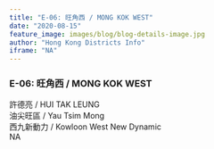 ```yaml
---
title: "E-06: 旺角西 / MONG KOK WEST"
date: "2020-08-15"
feature_image: images/blog/blog-details-image.jpg
author: "Hong Kong Districts Info"
iframe: "NA"
---
```


### E-06: 旺角西 / MONG KOK WEST  
許德亮 / HUI TAK LEUNG  
油尖旺區 / Yau Tsim Mong  
西九新動力 / Kowloon West New Dynamic  
NA
